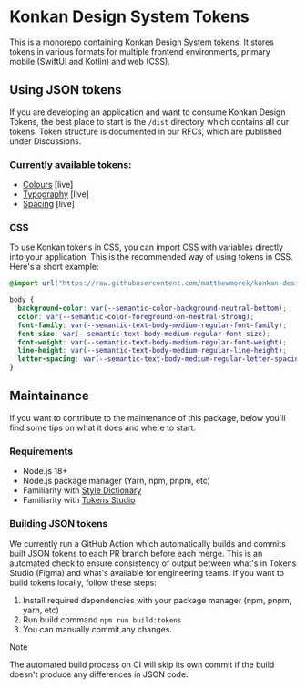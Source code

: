 # Konkan Design System Tokens

This is a monorepo containing Konkan Design System tokens. It stores tokens in various formats for multiple frontend environments, primary mobile (SwiftUI and Kotlin) and web (CSS).

## Using JSON tokens

If you are developing an application and want to consume Konkan Design Tokens, the best place to start is the `/dist` directory which contains all our tokens. Token structure is documented in our RFCs, which are published under Discussions.

### Currently available tokens:

- [Colours](https://github.com/matthewmorek/konkan-design-system/discussions/61) [live]
- [Typography](https://github.com/matthewmorek/konkan-design-system/discussions/51) [live]
- [Spacing](https://github.com/matthewmorek/konkan-design-system/discussions/52) [live]

### CSS

To use Konkan tokens in CSS, you can import CSS with variables directly into your application. This is the recommended way of using tokens in CSS. Here's a short example:

```css
@import url("https://raw.githubusercontent.com/matthewmorek/konkan-design-system/main/dist/toyota-light.css");

body {
  background-color: var(--semantic-color-background-neutral-bottom);
  color: var(--semantic-color-foreground-on-neutral-strong);
  font-family: var(--semantic-text-body-medium-regular-font-family);
  font-size: var(--semantic-text-body-medium-regular-font-size);
  font-weight: var(--semantic-text-body-medium-regular-font-weight);
  line-height: var(--semantic-text-body-medium-regular-line-height);
  letter-spacing: var(--semantic-text-body-medium-regular-letter-spacing);
}
```

## Maintainance

If you want to contribute to the maintenance of this package, below you'll find some tips on what it does and where to start.

### Requirements

- Node.js 18+
- Node.js package manager (Yarn, npm, pnpm, etc)
- Familiarity with [Style Dictionary](https://amzn.github.io/style-dictionary/#/)
- Familiarity with [Tokens Studio](https://docs.tokens.studio/transforming/style-dictionary)

### Building JSON tokens

We currently run a GitHub Action which automatically builds and commits built JSON tokens to each PR branch before each merge. This is an automated check to ensure consistency of output between what's in Tokens Studio (Figma) and what's available for engineering teams. If you want to build tokens locally, follow these steps:

1. Install required dependencies with your package manager (npm, pnpm, yarn, etc)
2. Run build command `npm run build:tokens`
3. You can manually commit any changes.

> [!NOTE]
> The automated build process on CI will skip its own commit if the build doesn't produce any differences in JSON code.
